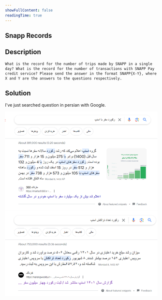 ```yaml
---
showFullContent: false
readingTime: true
---
```


## Snapp Records

## Description

```SNAPP Record
What is the record for the number of trips made by SNAPP in a single day? What is the record for the number of transactions with SNAPP Pay credit service? Please send the answer in the format SNAPP{X-Y}, where X and Y are the answers to the questions respectively.
```

## Solution
I've just searched question in persian with Google.

![Untitled](11111.PNG)
![Untitled](22222.PNG)